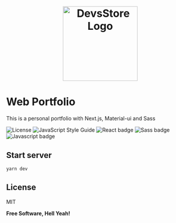 <h1 align="center">
  <a href="http://devsstore.net"><img src="http://devsstore.net/assets/images/logo.png" alt="DevsStore Logo" width="200"></a>
</h1>

# Web Portfolio

This is a personal portfolio with Next.js, Material-ui and Sass

![License](https://img.shields.io/badge/license-MIT-yellow.svg?logo=linux&longCache=true&style=flat) ![JavaScript Style Guide](https://img.shields.io/badge/code_style-standard-brightgreen.svg?logo=javascript&longCache=true&style=flat) ![React badge](https://img.shields.io/badge/DevsStore-React-blue.svg?logo=react&longCache=true&style=flat) ![Sass badge](https://img.shields.io/badge/DevsStore-Sass-pink.svg?logo=sass&longCache=true&style=flat) ![Javascript badge](https://img.shields.io/badge/DevsStore-JavaScript-gold.svg?logo=javascript&longCache=true&style=flat)

## Start server
```bash
yarn dev
```

License
----

MIT


**Free Software, Hell Yeah!**
